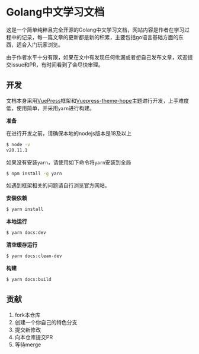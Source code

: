 # Golang中文学习文档
这是一个简单纯粹且完全开源的Golang中文学习文档，网站内容是作者在学习过程中的记录，每一篇文章的更新都是新的积累，主要包括go语言基础方面的东西，适合入门玩家浏览。

由于作者水平十分有限，如果在文中有发现任何纰漏或者想自己发布文章，欢迎提交issue和PR，有时间看到了会尽快审理。



## 开发

文档本身采用[VuePress](https://vuepress.vuejs.org/zh/)框架和[Vuepress-theme-hope](https://theme-hope.vuejs.press/zh/)主题进行开发，上手难度低，使用简单，并采用`yarn`进行构建。



**准备**

在进行开发之前，请确保本地的nodejs版本是18及以上

```bash
$ node -v
v20.11.1
```

如果没有安装`yarn`，请使用如下命令将`yarn`安装到全局

```bash
$ npm install -g yarn
```

如遇到框架相关的问题请自行浏览官方网站。



**安装依赖**

```bash
$ yarn install
```

**本地运行**

```bash
$ yarn docs:dev
```

**清空缓存运行**

```bash
$ yarn docs:clean-dev
```

**构建**

```bash
$ yarn docs:build
```



## 贡献

1. fork本仓库
2. 创建一个你自己的特色分支
3. 提交新修改
4. 向本仓库提交PR
5. 等待merge